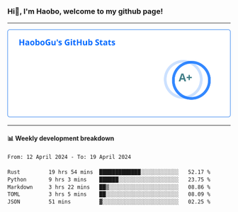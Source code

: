 <!--<h2 align="center"> Hi👋, I'm Haobo, welcome to my github page! </h2>-->
### Hi👋, I'm Haobo, welcome to my github page!
-------

<img href="https://github.com/HaoboGu" src="assets/stats.svg" alt="github stats" /> 

-------

#### 📊 **Weekly development breakdown**
<!--START_SECTION:waka-->

```txt
From: 12 April 2024 - To: 19 April 2024

Rust         19 hrs 54 mins  █████████████░░░░░░░░░░░░   52.17 %
Python       9 hrs 3 mins    ██████░░░░░░░░░░░░░░░░░░░   23.75 %
Markdown     3 hrs 22 mins   ██▒░░░░░░░░░░░░░░░░░░░░░░   08.86 %
TOML         3 hrs 5 mins    ██░░░░░░░░░░░░░░░░░░░░░░░   08.09 %
JSON         51 mins         ▓░░░░░░░░░░░░░░░░░░░░░░░░   02.25 %
```

<!--END_SECTION:waka-->
<!--
backup url: https://github-readme-status-dusky-ten.vercel.app/api?username=HaoboGu&count_private=true&show_icons=true&theme=transparent&border_color=2f80ed
-->
<!--
**HaoboGu/HaoboGu** is a ✨ _special_ ✨ repository because its `README.md` (this file) appears on your GitHub profile.

Here are some ideas to get you started:

- 🔭 I’m currently working on AI-assisted programming tools
- 🌱 I’m currently learning ...
- 👯 I’m looking to collaborate on ...
- 🤔 I’m looking for help with ...
- 💬 Ask me about ...
- 📫 How to reach me: ...
- 😄 Pronouns: ...
- ⚡ Fun fact: ...
-->
